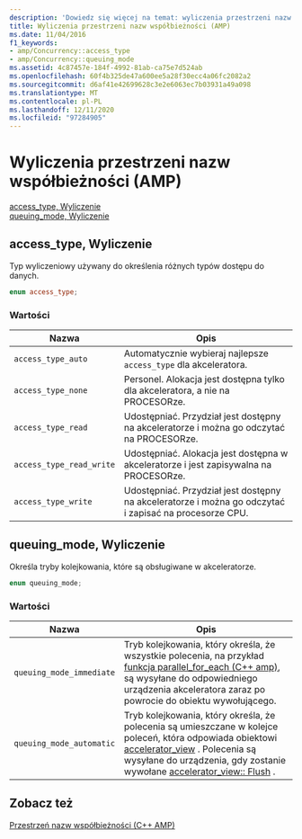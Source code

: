```yaml
---
description: 'Dowiedz się więcej na temat: wyliczenia przestrzeni nazw współbieżności (AMP)'
title: Wyliczenia przestrzeni nazw współbieżności (AMP)
ms.date: 11/04/2016
f1_keywords:
- amp/Concurrency::access_type
- amp/Concurrency::queuing_mode
ms.assetid: 4c87457e-184f-4992-81ab-ca75e7d524ab
ms.openlocfilehash: 60f4b325de47a600ee5a28f30ecc4a06fc2082a2
ms.sourcegitcommit: d6af41e42699628c3e2e6063ec7b03931a49a098
ms.translationtype: MT
ms.contentlocale: pl-PL
ms.lasthandoff: 12/11/2020
ms.locfileid: "97284905"
---
```

# <a name="concurrency-namespace-enums-amp"></a>Wyliczenia przestrzeni nazw współbieżności (AMP)

[access_type, Wyliczenie](#access_type)\
[queuing_mode, Wyliczenie](#queuing_mode)

## <a name="access_type-enumeration"></a><a name="access_type"></a> access_type, Wyliczenie

Typ wyliczeniowy używany do określenia różnych typów dostępu do danych.

```cpp
enum access_type;
```

### <a name="values"></a>Wartości

|Nazwa|Opis|
|----------|-----------------|
|`access_type_auto`|Automatycznie wybieraj najlepsze `access_type` dla akceleratora.|
|`access_type_none`|Personel. Alokacja jest dostępna tylko dla akceleratora, a nie na PROCESORze.|
|`access_type_read`|Udostępniać. Przydział jest dostępny na akceleratorze i można go odczytać na PROCESORze.|
|`access_type_read_write`|Udostępniać. Alokacja jest dostępna w akceleratorze i jest zapisywalna na PROCESORze.|
|`access_type_write`|Udostępniać. Przydział jest dostępny na akceleratorze i można go odczytać i zapisać na procesorze CPU.|

## <a name="queuing_mode-enumeration"></a><a name="queuing_mode"></a> queuing_mode, Wyliczenie

Określa tryby kolejkowania, które są obsługiwane w akceleratorze.

```cpp
enum queuing_mode;
```

### <a name="values"></a>Wartości

|Nazwa|Opis|
|----------|-----------------|
|`queuing_mode_immediate`|Tryb kolejkowania, który określa, że wszystkie polecenia, na przykład [funkcja parallel_for_each (C++ amp)](concurrency-namespace-functions-amp.md#parallel_for_each), są wysyłane do odpowiedniego urządzenia akceleratora zaraz po powrocie do obiektu wywołującego.|
|`queuing_mode_automatic`|Tryb kolejkowania, który określa, że polecenia są umieszczane w kolejce poleceń, która odpowiada obiektowi [accelerator_view](accelerator-view-class.md) . Polecenia są wysyłane do urządzenia, gdy zostanie wywołane [accelerator_view:: Flush](accelerator-view-class.md#flush) .|

## <a name="see-also"></a>Zobacz też

[Przestrzeń nazw współbieżności (C++ AMP)](concurrency-namespace-cpp-amp.md)
